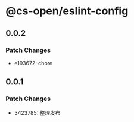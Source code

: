 # @cs-open/eslint-config

## 0.0.2

### Patch Changes

- e193672: chore

## 0.0.1

### Patch Changes

- 3423785: 整理发布
